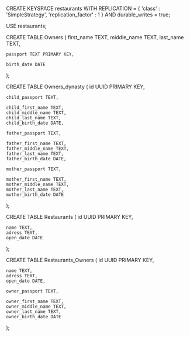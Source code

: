 CREATE KEYSPACE restaurants
    WITH REPLICATION = { 
      'class' : 'SimpleStrategy', 
      'replication_factor' : 1 
    } AND durable_writes = true;

USE restaurants;

CREATE TABLE Owners (
	first_name TEXT,
	middle_name TEXT,
	last_name TEXT,
	
	passport TEXT PRIMARY KEY,
	
	birth_date DATE
);

CREATE TABLE Owners_dynasty (
    id UUID PRIMARY KEY,

	child_passport TEXT,

	child_first_name TEXT,
	child_middle_name TEXT,
	child_last_name TEXT,
    child_birth_date DATE,
	
	father_passport TEXT,

	father_first_name TEXT,
	father_middle_name TEXT,
	father_last_name TEXT,
    father_birth_date DATE,

	mother_passport TEXT,

	mother_first_name TEXT,
	mother_middle_name TEXT,
	mother_last_name TEXT,
	mother_birth_date DATE
);

CREATE TABLE Restaurants (
    id UUID PRIMARY KEY,

	name TEXT,
	adress TEXT,
	open_date DATE
);

CREATE TABLE Restaurants_Owners (
    id UUID PRIMARY KEY,

	name TEXT,
	adress TEXT,
	open_date DATE,

    owner_passport TEXT,

	owner_first_name TEXT,
	owner_middle_name TEXT,
	owner_last_name TEXT,
    owner_birth_date DATE
);